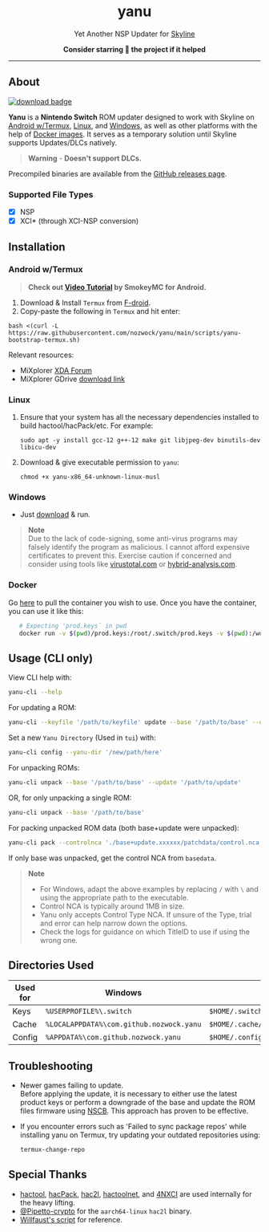 <div align="center">

# yanu
Yet Another NSP Updater for [Skyline](https://github.com/skyline-emu/skyline)

**Consider starring 🌟 the project if it helped**

</div align="center">

---

## About
[![download badge](https://img.shields.io/github/downloads/nozwock/yanu/total?style=social)](https://github.com/nozwock/yanu/releases)

**Yanu** is a **Nintendo Switch** ROM updater designed to work with Skyline on [Android w/Termux](https://github.com/nozwock/yanu#android-wtermux), [Linux](https://github.com/nozwock/yanu#linux), and [Windows](https://github.com/nozwock/yanu#windows), as well as other platforms with the help of [Docker images](https://github.com/nozwock/yanu#docker). It serves as a temporary solution until Skyline supports Updates/DLCs natively.

> **Warning** - **Doesn't support DLCs.**

Precompiled binaries are available from the [GitHub releases page](https://github.com/nozwock/yanu/releases).

### Supported File Types
- [x] NSP 
- [x] XCI* (through XCI-NSP conversion)

## Installation

### Android w/Termux

> **Check out [Video Tutorial](https://teddit.net/r/EmulationOnAndroid/comments/11ui6v8) by SmokeyMC for Android.**

1. Download & Install `Termux` from [F-droid](https://f-droid.org/en/packages/com.termux/).
2. Copy-paste the following in `Termux` and hit enter:
  ```console
  bash <(curl -L https://raw.githubusercontent.com/nozwock/yanu/main/scripts/yanu-bootstrap-termux.sh)
  ```

Relevant resources:
- MiXplorer [XDA Forum](https://forum.xda-developers.com/t/app-2-2-mixplorer-v6-x-released-fully-featured-file-manager.1523691/)
- MiXplorer GDrive [download link](https://drive.google.com/drive/folders/1BfeK39boriHy-9q76eXLLqbCwfV17-Gv)


### Linux

1. Ensure that your system has all the necessary dependencies installed to build hactool/hacPack/etc. For example:
   ```console
   sudo apt -y install gcc-12 g++-12 make git libjpeg-dev binutils-dev libicu-dev
   ```
2. Download & give executable permission to `yanu`:
   ```console
   chmod +x yanu-x86_64-unknown-linux-musl
   ```

### Windows

- Just [download](https://github.com/nozwock/yanu/releases) & run.

> **Note**\
> Due to the lack of code-signing, some anti-virus programs may falsely identify the program as malicious. I cannot afford expensive certificates to prevent this. Exercise caution if concerned and consider using tools like [virustotal.com](https://www.virustotal.com) or [hybrid-analysis.com](https://www.hybrid-analysis.com).

### Docker
Go [here](https://github.com/nozwock/yanu/pkgs/container/yanu) to pull the container you wish to use.
Once you have the container, you can use it like this:
   ```sh
      # Expecting 'prod.keys` in pwd
      docker run -v $(pwd)/prod.keys:/root/.switch/prod.keys -v $(pwd):/work ghcr.io/nozwock/yanu update --base '/path/to/base' --update '/path/to/update' 
   ```

## Usage (CLI only)
View CLI help with:
```sh
yanu-cli --help
```

For updating a ROM:
```sh
yanu-cli --keyfile '/path/to/keyfile' update --base '/path/to/base' --update '/path/to/update'
```

Set a new `Yanu Directory` (Used in `tui`) with:
```sh
yanu-cli config --yanu-dir '/new/path/here'
```

For unpacking ROMs:
```sh
yanu-cli unpack --base '/path/to/base' --update '/path/to/update'
```

OR, for only unpacking a single ROM:
```sh
yanu-cli unpack --base '/path/to/base'
```

For packing unpacked ROM data (both base+update were unpacked):
```sh
yanu-cli pack --controlnca './base+update.xxxxxx/patchdata/control.nca' --titleid 'xxxxxxxxxxxxxxxx' --romfsdir './base+update.xxxxxx/romfs' --exefsdir './base+update.xxxxxx/exefs'
```
If only base was unpacked, get the control NCA from `basedata`.

> **Note**
> - For Windows, adapt the above examples by replacing `/` with `\` and using the appropriate path to the executable.
> - Control NCA is typically around 1MB in size.
> - Yanu only accepts Control Type NCA. If unsure of the Type, trial and error can help narrow down the options.
> - Check the logs for guidance on which TitleID to use if using the wrong one.

## Directories Used

| Used for | Windows | Linux |
| --- | --- | --- |
| Keys | `%USERPROFILE%\.switch` | `$HOME/.switch` |
| Cache | `%LOCALAPPDATA%\com.github.nozwock.yanu` | `$HOME/.cache/com.github.nozwock.yanu` |
| Config | `%APPDATA%\com.github.nozwock.yanu` | `$HOME/.config/com.github.nozwock.yanu` |

## Troubleshooting

- Newer games failing to update.\
   Before applying the update, it is necessary to either use the latest product keys or perform a downgrade of the base and update the ROM files firmware using [NSCB](https://github.com/julesontheroad/NSC_BUILDER). This approach has proven to be effective.

- If you encounter errors such as 'Failed to sync package repos' while installing yanu on Termux, try updating your outdated repositories using:
   ```sh
   termux-change-repo
   ```

## Special Thanks

- [hactool](https://github.com/SciresM/hactool), [hacPack](https://github.com/The-4n/hacPack), [hac2l](https://github.com/Atmosphere-NX/hac2l), [hactoolnet](https://github.com/Thealexbarney/LibHac), and [4NXCI](https://github.com/The-4n/4NXCI) are used internally for the heavy lifting.
- [@Pipetto-crypto](https://github.com/Pipetto-crypto) for the `aarch64-linux` `hac2l` binary.
- [Willfaust's script](https://gist.github.com/willfaust/fb90dec409b8918290012031f09a78ef) for reference.
